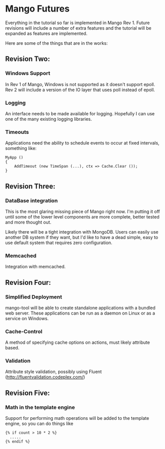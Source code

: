
Mango Futures
=============

Everything in the tutorial so far is implemented in Mango Rev 1.  Future revisions
will include a number of extra features and the tutorial will be expanded as features
are implemented.

Here are some of the things that are in the works:


Revision Two:
------------

### Windows Support
In Rev 1 of Mango, Windows is not supported as it doesn't support epoll. Rev 2 will include
a version of the IO layer that uses poll instead of epoll.

### Logging
An interface needs to be made available for logging.  Hopefully I can use one of the many
existing logging libraries.


### Timeouts
Applications need the ability to schedule events to occur at fixed intervals, something like:

    MyApp ()
    {
        AddTimeout (new TimeSpan (...), ctx => Cache.Clear ());
    }


Revision Three:
--------------

### DataBase integration
This is the most glaring missing piece of Mango right now. I'm putting it off until some of
the lower level components are more complete, better tested and more thought out.

Likely there will be a tight integration with MongoDB. Users can easily use another DB system
if they want, but I'd like to have a dead simple, easy to use default system that requires
zero configuration.

### Memcached
Integration with memcached.


Revision Four:
-------------

### Simplified Deployment
mango-tool will be able to create standalone applications with a bundled web server.  These
applications can be run as a daemon on Linux or as a service on Windows.

### Cache-Control
A method of specifying cache options on actions, must likely attribute based.

### Validation
Attribute style validation, possibly using Fluent (http://fluentvalidation.codeplex.com/)


Revision Five:
-------------

### Math in the template engine
Support for performing math operations will be added to the template engine, so you can do things like

    {% if count > 10 * 2 %}
      .....
    {% endif %}

